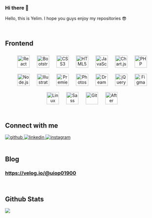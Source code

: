 ### Hi there 👋
Hello, this is Yelim. I hope you guys enjoy my repositories 😎  
 
<br/>  


## Frontend  
<div align="center">  
<img style="margin: 10px" src="https://profilinator.rishav.dev/skills-assets/react-original-wordmark.svg" alt="React" height="40" />  
<img style="margin: 10px" src="https://profilinator.rishav.dev/skills-assets/bootstrap-plain.svg" alt="Bootstrap" height="40" />  
<img style="margin: 10px" src="https://profilinator.rishav.dev/skills-assets/css3-original-wordmark.svg" alt="CSS3" height="40" />  
<img style="margin: 10px" src="https://profilinator.rishav.dev/skills-assets/html5-original-wordmark.svg" alt="HTML5" height="40" />  
<img style="margin: 10px" src="https://profilinator.rishav.dev/skills-assets/javascript-original.svg" alt="JavaScript" height="40" />  
<img style="margin: 10px" src="https://profilinator.rishav.dev/skills-assets/logo-title.svg" alt="Chart.js" height="40" />  
<img style="margin: 10px" src="https://profilinator.rishav.dev/skills-assets/php-original.svg" alt="PHP" height="40" />  
<img style="margin: 10px" src="https://profilinator.rishav.dev/skills-assets/nodejs-original-wordmark.svg" alt="Node.js" height="40" />  
<img style="margin: 10px" src="https://profilinator.rishav.dev/skills-assets/adobe_illustrator-icon.svg" alt="Illustrator" height="40" />  
<img style="margin: 10px" src="https://profilinator.rishav.dev/skills-assets/adobepremierepro.png" alt="Premiere Pro" height="40" />  
<img style="margin: 10px" src="https://profilinator.rishav.dev/skills-assets/photoshop-plain.svg" alt="Photoshop" height="40" />  
<img style="margin: 10px" src="https://profilinator.rishav.dev/skills-assets/adobedreamweaver.png" alt="Dreamweaver " height="40" />  
<img style="margin: 10px" src="https://profilinator.rishav.dev/skills-assets/jquery.png" alt="jQuery" height="40" />  
<img style="margin: 10px" src="https://profilinator.rishav.dev/skills-assets/figma-icon.svg" alt="Figma" height="40" />  
<img style="margin: 10px" src="https://profilinator.rishav.dev/skills-assets/linux-original.svg" alt="Linux" height="40" />  
<img style="margin: 10px" src="https://profilinator.rishav.dev/skills-assets/sass-original.svg" alt="Sass" height="40" />  
<img style="margin: 10px" src="https://profilinator.rishav.dev/skills-assets/git-scm-icon.svg" alt="Git" height="40" />  
<img style="margin: 10px" src="https://profilinator.rishav.dev/skills-assets/aftereffects.png" alt="After Effects" height="40" />  
</div>


<br/>  

## Connect with me  
<div align="left">
<a href="https://github.com/https://github.com/AwesomeYelim" target="_blank">
<img src=https://img.shields.io/badge/github-%2324292e.svg?&style=for-the-badge&logo=github&logoColor=white alt=github style="margin-bottom: 5px;" />
</a>
<a href="https://linkedin.com/in/https://www.linkedin.com/in/awesomeyelim/" target="_blank">
<img src=https://img.shields.io/badge/linkedin-%231E77B5.svg?&style=for-the-badge&logo=linkedin&logoColor=white alt=linkedin style="margin-bottom: 5px;" />
</a>
<a href="https://instagram.com/https://www.instagram.com/l.5.3.f/?hl=ko" target="_blank">
<img src=https://img.shields.io/badge/instagram-%23000000.svg?&style=for-the-badge&logo=instagram&logoColor=white alt=instagram style="margin-bottom: 5px;" />
</a>  
</div>  
  
<br/>  

## Blog   
### https://velog.io/@uiop01900  
<br/>  

## Github Stats  
<div align="left"><img src="https://github-readme-stats.vercel.app/api?username=Awesomeyelim&show_icons=true&count_private=true&hide_border=true" align="center" /></div>  




